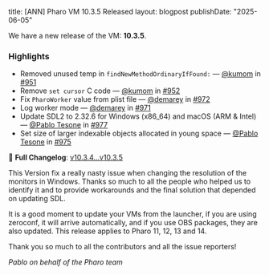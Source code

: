 title: [ANN] Pharo VM 10.3.5 Released
layout: blogpost
publishDate: "2025-06-05"

We have a new release of the VM: **10.3.5**.  

### Highlights

- Removed unused temp in `findNewMethodOrdinaryIfFound:` — [@kumom](https://github.com/kumom) in [#951](https://github.com/pharo-project/pharo-vm/pull/951)
- Remove `set cursor` C code — [@kumom](https://github.com/kumom) in [#952](https://github.com/pharo-project/pharo-vm/pull/952)
- Fix `PharoWorker` value from plist file — [@demarey](https://github.com/demarey) in [#972](https://github.com/pharo-project/pharo-vm/pull/972)
- Log worker mode — [@demarey](https://github.com/demarey) in [#971](https://github.com/pharo-project/pharo-vm/pull/971)
- Update SDL2 to 2.32.6 for Windows (x86_64) and macOS (ARM & Intel) — [@Pablo Tesone](https://github.com/tesonep) in [#977](https://github.com/pharo-project/pharo-vm/pull/977)
- Set size of larger indexable objects allocated in young space — [@Pablo Tesone](https://github.com/tesonep) in [#975](https://github.com/pharo-project/pharo-vm/pull/975)

🔗 **Full Changelog**: [v10.3.4...v10.3.5](https://github.com/pharo-project/pharo-vm/compare/v10.3.4...v10.3.5)

This Version fix a really nasty issue when changing the resolution of the monitors in Windows. Thanks so much to all the people who helped us to identify it and to provide workarounds and the final solution that depended on updating SDL.

It is a good moment to update your VMs from the launcher, if you are using zeroconf, it will arrive automatically, and if you use OBS packages, they are also updated.
This release applies to Pharo 11, 12, 13 and 14. 

Thank you so much to all the contributors and all the issue reporters!

_Pablo on behalf of the Pharo team_